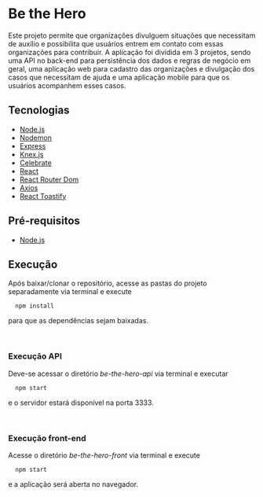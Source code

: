 # Be the Hero

Este projeto permite que organizações divulguem situações que necessitam de auxílio e possibilita que usuários entrem em contato com essas organizações para contribuir.
A aplicação foi dividida em 3 projetos, sendo uma API no back-end para persistência dos dados e regras de negócio em geral, uma aplicação web para cadastro das organizações e divulgação dos casos que necessitam de ajuda e uma aplicação mobile para que os usuários acompanhem esses casos.

## Tecnologias
* [Node.js](https://nodejs.org/en/)
* [Nodemon](https://nodemon.io/)
* [Express](https://expressjs.com/pt-br/)
* [Knex.js](http://knexjs.org/)
* [Celebrate](https://github.com/arb/celebrate)
* [React](https://pt-br.reactjs.org/)
* [React Router Dom](https://github.com/ReactTraining/react-router)
* [Axios](https://github.com/axios/axios)
* [React Toastify](https://github.com/fkhadra/react-toastify)

## Pré-requisitos
* [Node.js](https://nodejs.org/en/)

## Execução

Após baixar/clonar o repositório, acesse as pastas do projeto separadamente via terminal e execute
```
  npm install
```
para que as dependências sejam baixadas.

</br>

### Execução API
Deve-se acessar o diretório *be-the-hero-api* via terminal e executar
```
  npm start
```
e o servidor estará disponível na porta 3333.

</br>

### Execução front-end
Acesse o diretório *be-the-hero-front* via terminal e execute
```
  npm start
```
e a aplicação será aberta no navegador.
